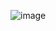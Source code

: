 ![image](https://user-images.githubusercontent.com/63789702/188323216-ce0a2d36-bada-41c2-904d-d21049df8060.png)
